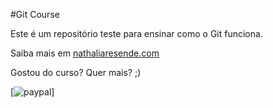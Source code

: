 #Git Course	

Este é um repositório teste para ensinar como o Git funciona.

Saiba mais em [nathaliaresende.com](http://nathaliaresende.com)

Gostou do curso? Quer mais? ;)

[![paypal](https://paypalobjects.com/en_US/i/btn/btn_donateCC_LG.gif)]


